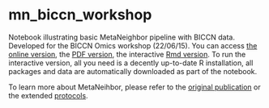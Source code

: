 # mn_biccn_workshop
Notebook illustrating basic MetaNeighbor pipeline with BICCN data. Developed for the BICCN Omics workshop (22/06/15).
You can access [the online version](./metaneighbor_biccn_workshop.md), the [PDF version](./metaneighbor_biccn_workshop.md), the interactive [Rmd version](./metaneighbor_biccn_workshop.Rmd).
To run the interactive version, all you need is a decently up-to-date R installation, all packages and data are automatically downloaded as part of the notebook.

To learn more about MetaNeihbor, please refer to the [original publication](https://doi.org/10.1038/s41467-018-03282-0) or the extended [protocols](https://doi.org/10.1038/s41596-021-00575-5).

